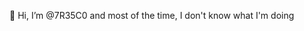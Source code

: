 👋 Hi, I’m @7R35C0 and most of the time, I don't know what I'm doing

<!---
7R35C0/7R35C0 is a ✨ special ✨ repository because its `README.md` (this file) appears on your GitHub profile.
You can click the Preview link to take a look at your changes.
--->

